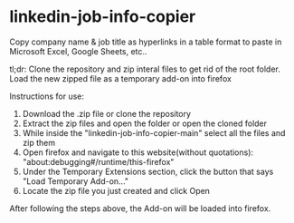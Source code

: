 # linkedin-job-info-copier
Copy company name & job title as hyperlinks in a table format to paste in Microsoft Excel, Google Sheets, etc..

tl;dr: Clone the repository and zip interal files to get rid of the root folder. Load the new zipped file as a temporary add-on into firefox

Instructions for use:
1. Download the .zip file or clone the repository
2. Extract the zip files and open the folder or open the cloned folder
3. While inside the "linkedin-job-info-copier-main" select all the files and zip them
4. Open firefox and navigate to this website(without quotations): "about:debugging#/runtime/this-firefox"
5. Under the Temporary Extensions section, click the button that says "Load Temporary Add-on..."
6. Locate the zip file you just created and click Open

After following the steps above, the Add-on will be loaded into firefox. 


